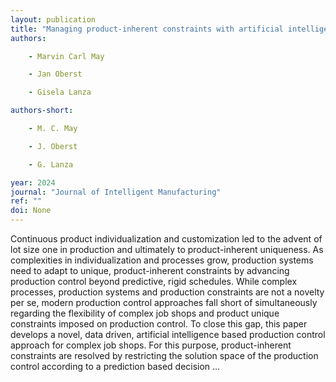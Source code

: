 ```yaml
---
layout: publication
title: "Managing product-inherent constraints with artificial intelligence: production control for time constraints in semiconductor manufacturing"
authors:

    - Marvin Carl May

    - Jan Oberst

    - Gisela Lanza

authors-short:

    - M. C. May

    - J. Oberst

    - G. Lanza

year: 2024
journal: "Journal of Intelligent Manufacturing"
ref: ""
doi: None
---
```


Continuous product individualization and customization led to the advent of lot size one in production and ultimately to product-inherent uniqueness. As complexities in individualization and processes grow, production systems need to adapt to unique, product-inherent constraints by advancing production control beyond predictive, rigid schedules. While complex processes, production systems and production constraints are not a novelty per se, modern production control approaches fall short of simultaneously regarding the flexibility of complex job shops and product unique constraints imposed on production control. To close this gap, this paper develops a novel, data driven, artificial intelligence based production control approach for complex job shops. For this purpose, product-inherent constraints are resolved by restricting the solution space of the production control according to a prediction based decision …
    